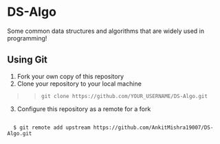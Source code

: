 # DS-Algo
Some common data structures and algorithms that are widely used in programming!
## Using Git
1. Fork your own copy of this repository
2. Clone your repository to your local machine
>> ```git clone https://github.com/YOUR_USERNAME/DS-Algo.git```
3. Configure this repository as a remote for a fork
>> ```$ git remote -v \
      $ git remote add upstream https://github.com/AnkitMishra19007/DS-Algo.git
       
   ```
